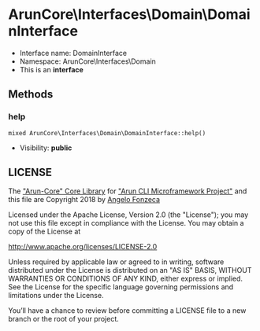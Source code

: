 ArunCore\Interfaces\Domain\DomainInterface
===============






* Interface name: DomainInterface
* Namespace: ArunCore\Interfaces\Domain
* This is an **interface**






Methods
-------


### help

    mixed ArunCore\Interfaces\Domain\DomainInterface::help()





* Visibility: **public**





LICENSE
-------

The ["Arun-Core" Core Library](https://github.com/afonzeca/arun-core) for ["Arun CLI Microframework Project"](https://github.com/afonzeca/arun) and this file are Copyright 2018 by [Angelo Fonzeca](https://www.linkedin.com/in/angelo-f-1806868/)

Licensed under the Apache License, Version 2.0 (the "License"); you may not use this file except in compliance with the License. You may obtain a copy of the License at

http://www.apache.org/licenses/LICENSE-2.0

Unless required by applicable law or agreed to in writing, software distributed under the License is distributed on an "AS IS" BASIS, WITHOUT WARRANTIES OR CONDITIONS OF ANY KIND, either express or implied. See the License for the specific language governing permissions and limitations under the License.

You’ll have a chance to review before committing a LICENSE file to a new branch or the root of your project.

